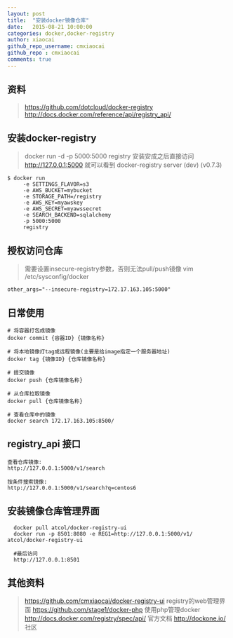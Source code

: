 ```yaml
---
layout: post
title:  "安装docker镜像仓库"
date:   2015-08-21 10:00:00
categories: docker,docker-registry
author: xiaocai
github_repo_username: cmxiaocai
github_repo : cmxiaocai
comments: true
---
```


## 资料
> https://github.com/dotcloud/docker-registry
> http://docs.docker.com/reference/api/registry_api/

## 安装docker-registry

> docker run -d -p 5000:5000 registry
> 安装安成之后直接访问 http://127.0.0.1:5000 就可以看到 docker-registry server (dev) (v0.7.3)

```
$ docker run 
     -e SETTINGS_FLAVOR=s3 
     -e AWS_BUCKET=mybucket 
     -e STORAGE_PATH=/registry 
     -e AWS_KEY=myawskey 
     -e AWS_SECRET=myawssecret 
     -e SEARCH_BACKEND=sqlalchemy 
     -p 5000:5000 
     registry
```

## 授权访问仓库
> 需要设置insecure-registry参数，否则无法pull/push镜像
> vim /etc/sysconfig/docker
```
other_args="--insecure-registry=172.17.163.105:5000"
```

## 日常使用

```
# 将容器打包成镜像
docker commit {容器ID} {镜像名称}

# 将本地镜像打tag成远程镜像(主要是给image指定一个服务器地址)
docker tag {镜像ID} {仓库镜像名称}

# 提交镜像
docker push {仓库镜像名称}

# 从仓库拉取镜像
docker pull {仓库镜像名称}

# 查看仓库中的镜像
docker search 172.17.163.105:8500/

```

## registry_api 接口

```
查看仓库镜像:
http://127.0.0.1:5000/v1/search

按条件搜索镜像:
http://127.0.0.1:5000/v1/search?q=centos6

```

## 安装镜像仓库管理界面
```
  docker pull atcol/docker-registry-ui
  docker run -p 8501:8080 -e REG1=http://127.0.0.1:5000/v1/ atcol/docker-registry-ui

  #最后访问
  http://127.0.0.1:8501
```

## 其他资料
> https://github.com/cmxiaocai/docker-registry-ui registry的web管理界面
> https://github.com/stage1/docker-php 使用php管理docker
> http://docs.docker.com/registry/spec/api/ 官方文档
> http://dockone.io/ 社区